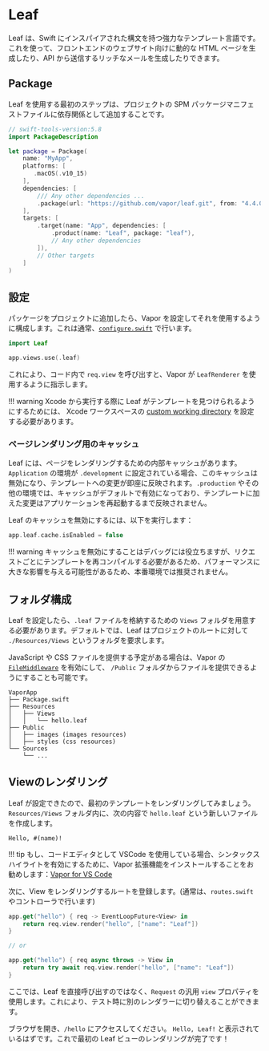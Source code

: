 # Leaf

Leaf は、Swift にインスパイアされた構文を持つ強力なテンプレート言語です。これを使って、フロントエンドのウェブサイト向けに動的な HTML ページを生成したり、API から送信するリッチなメールを生成したりできます。

## Package

Leaf を使用する最初のステップは、プロジェクトの SPM パッケージマニフェストファイルに依存関係として追加することです。

```swift
// swift-tools-version:5.8
import PackageDescription

let package = Package(
    name: "MyApp",
    platforms: [
       .macOS(.v10_15)
    ],
    dependencies: [
        /// Any other dependencies ...
        .package(url: "https://github.com/vapor/leaf.git", from: "4.4.0"),
    ],
    targets: [
        .target(name: "App", dependencies: [
            .product(name: "Leaf", package: "leaf"),
            // Any other dependencies
        ]),
        // Other targets
    ]
)
```

## 設定

パッケージをプロジェクトに追加したら、Vapor を設定してそれを使用するように構成します。これは通常、[`configure.swift`](../getting-started/folder-structure.md#configureswift) で行います。

```swift
import Leaf

app.views.use(.leaf)
```

これにより、コード内で `req.view` を呼び出すと、Vapor が `LeafRenderer` を使用するように指示します。

!!! warning 
    Xcode から実行する際に Leaf がテンプレートを見つけられるようにするためには、 Xcode ワークスペースの [custom working directory](../getting-started/xcode.md#custom-working-directory) を設定する必要があります。

### ページレンダリング用のキャッシュ

Leaf には、ページをレンダリングするための内部キャッシュがあります。`Application` の環境が `.development` に設定されている場合、このキャッシュは無効になり、テンプレートへの変更が即座に反映されます。`.production` やその他の環境では、キャッシュがデフォルトで有効になっており、テンプレートに加えた変更はアプリケーションを再起動するまで反映されません。

Leaf のキャッシュを無効にするには、以下を実行します：

```swift
app.leaf.cache.isEnabled = false
```

!!! warning
    キャッシュを無効にすることはデバッグには役立ちますが、リクエストごとにテンプレートを再コンパイルする必要があるため、パフォーマンスに大きな影響を与える可能性があるため、本番環境では推奨されません。
## フォルダ構成

Leaf を設定したら、`.leaf` ファイルを格納するための `Views` フォルダを用意する必要があります。デフォルトでは、Leaf はプロジェクトのルートに対して `./Resources/Views` というフォルダを要求します。

JavaScript や CSS ファイルを提供する予定がある場合は、Vapor の [`FileMiddleware`](https://api.vapor.codes/vapor/documentation/vapor/filemiddleware) を有効にして、 `/Public` フォルダからファイルを提供できるようにすることも可能です。

```
VaporApp
├── Package.swift
├── Resources
│   ├── Views
│   │   └── hello.leaf
├── Public
│   ├── images (images resources)
│   ├── styles (css resources)
└── Sources
    └── ...
```

## Viewのレンダリング

Leaf が設定できたので、最初のテンプレートをレンダリングしてみましょう。`Resources/Views` フォルダ内に、次の内容で `hello.leaf` という新しいファイルを作成します。

```leaf
Hello, #(name)!
```

!!! tip
    もし、コードエディタとして VSCode を使用している場合、シンタックスハイライトを有効にするために、Vapor 拡張機能をインストールすることをお勧めします：[Vapor for VS Code](https://marketplace.visualstudio.com/items?itemName=Vapor.vapor-vscode)

次に、View をレンダリングするルートを登録します。(通常は、`routes.swift` やコントローラで行います)

```swift
app.get("hello") { req -> EventLoopFuture<View> in
    return req.view.render("hello", ["name": "Leaf"])
}

// or

app.get("hello") { req async throws -> View in
    return try await req.view.render("hello", ["name": "Leaf"])
}
```

ここでは、Leaf を直接呼び出すのではなく、`Request` の汎用 `view` プロパティを使用します。これにより、テスト時に別のレンダラーに切り替えることができます。

ブラウザを開き、`/hello` にアクセスしてください。 `Hello, Leaf!` と表示されているはずです。これで最初の Leaf ビューのレンダリングが完了です！
